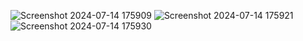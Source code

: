 ![Screenshot 2024-07-14 175909](https://github.com/user-attachments/assets/07957aec-fe70-4762-baf4-bed4f9f8bdea)
![Screenshot 2024-07-14 175921](https://github.com/user-attachments/assets/918c05c5-0505-4fac-a8a3-34bb919254b3)
![Screenshot 2024-07-14 175930](https://github.com/user-attachments/assets/e55b33f4-a07e-4eda-95f4-6fb2ebaabad2)
